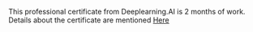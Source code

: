 This professional certificate from Deeplearning.AI is 2 months of work. Details about the certificate are mentioned [Here](https://www.coursera.org/professional-certificates/tensorflow-in-practice)
